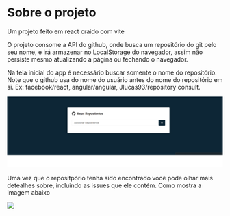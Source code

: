 # Sobre o projeto

<p>Um projeto feito em react craido com vite </p>

<p>O projeto consome a API do github, onde busca um repositório do git pelo seu nome, e irá armazenar no LocalStorage do navegador, assim não persiste mesmo atualizando a página ou fechando o navegador.</p>

<p> Na tela inicial do app é necessário buscar somente o nome do repositório. Note que o github usa do nome do usuário antes do nome do repositório em si. Ex: facebook/react, angular/angular, Jlucas93/repository consult. </p>

<img src="./public/homepage.png" alt="home page">

<p> Uma vez que o repositpório tenha sido encontrado você pode olhar mais detealhes sobre, incluindo as issues que ele contém. Como mostra a imagem abaixo</p>

<img src = "./public/repoinog.png">